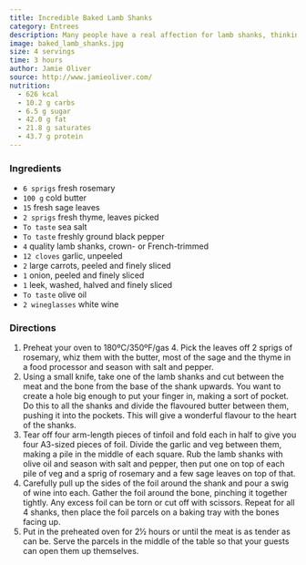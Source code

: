 ```yaml
---
title: Incredible Baked Lamb Shanks
category: Entrees
description: Many people have a real affection for lamb shanks, thinking of them as a bit of a treat. This particular style of baking them is easy and comforting – almost like wrapping up a jacket potato to put on the bonfire. The shanks should be eaten with all the veggies and any buttery juices. They're really good served with creamy mashed potato and steamed greens to contrast with the roasting stickiness of the lamb.
image: baked_lamb_shanks.jpg
size: 4 servings
time: 3 hours
author: Jamie Oliver
source: http://www.jamieoliver.com/
nutrition:
  - 626 kcal
  - 10.2 g carbs
  - 6.5 g sugar
  - 42.0 g fat
  - 21.8 g saturates
  - 43.7 g protein
---
```


### Ingredients

* `6 sprigs` fresh rosemary
* `100 g` cold butter
* `15` fresh sage leaves
* `2 sprigs` fresh thyme, leaves picked
* `To taste` sea salt
* `To taste` freshly ground black pepper
* `4` quality lamb shanks, crown- or French-trimmed
* `12 cloves` garlic, unpeeled
* `2` large carrots, peeled and finely sliced
* `1` onion, peeled and finely sliced
* `1` leek, washed, halved and finely sliced
* `To taste` olive oil
* `2 wineglasses` white wine

### Directions

1. Preheat your oven to 180ºC/350ºF/gas 4. Pick the leaves off 2 sprigs of rosemary, whiz them with the butter, most of the sage and the thyme in a food processor and season with salt and pepper. 
2. Using a small knife, take one of the lamb shanks and cut between the meat and the bone from the base of the shank upwards. You want to create a hole big enough to put your finger in, making a sort of pocket. Do this to all the shanks and divide the flavoured butter between them, pushing it into the pockets. This will give a wonderful flavour to the heart of the shanks.
3. Tear off four arm-length pieces of tinfoil and fold each in half to give you four A3-sized pieces of foil. Divide the garlic and veg between them, making a pile in the middle of each square. Rub the lamb shanks with olive oil and season with salt and pepper, then put one on top of each pile of veg and a sprig of rosemary and a few sage leaves on top of that. 
4. Carefully pull up the sides of the foil around the shank and pour a swig of wine into each. Gather the foil around the bone, pinching it together tightly. Any excess foil can be torn or cut off with scissors. Repeat for all 4 shanks, then place the foil parcels on a baking tray with the bones facing up. 
5. Put in the preheated oven for 2½ hours or until the meat is as tender as can be. Serve the parcels in the middle of the table so that your guests can open them up themselves.